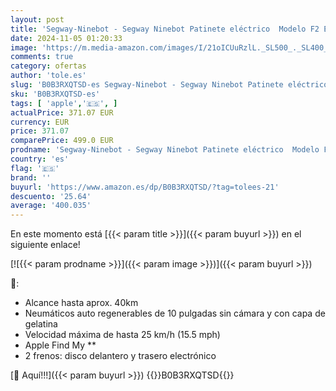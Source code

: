 ```yaml
---
layout: post
title: 'Segway-Ninebot - Segway Ninebot Patinete eléctrico  Modelo F2 E para Adultos  25km/h de Velocidad máxima  40km de autonomía  Intermitentes  Apple Find my **'
date: 2024-11-05 01:20:33
image: 'https://m.media-amazon.com/images/I/21oICUuRzlL._SL500_._SL400_.jpg'
comments: true
category: ofertas
author: 'tole.es'
slug: 'B0B3RXQTSD-es Segway-Ninebot - Segway Ninebot Patinete eléctrico Modelo...'
sku: 'B0B3RXQTSD-es'
tags: [ 'apple','🇪🇸', ]
actualPrice: 371.07 EUR
currency: EUR
price: 371.07
comparePrice: 499.0 EUR
prodname: 'Segway-Ninebot - Segway Ninebot Patinete eléctrico  Modelo F2 E para Adultos  25km/h de Velocidad máxima  40km de autonomía  Intermitentes  Apple Find my **'
country: 'es'
flag: '🇪🇸'
brand: ''
buyurl: 'https://www.amazon.es/dp/B0B3RXQTSD/?tag=tolees-21'
descuento: '25.64'
average: '400.035'
---
```


En este momento está [{{< param title >}}]({{< param buyurl >}}) en el siguiente enlace!

[![{{< param prodname >}}]({{< param image >}})]({{< param buyurl >}})

🔎:

- Alcance hasta aprox. 40km
- Neumáticos auto regenerables de 10 pulgadas sin cámara y con capa de gelatina
- Velocidad máxima de hasta 25 km/h (15.5 mph)
- Apple Find My **
- 2 frenos: disco delantero y trasero electrónico

[🛒 Aquí!!!]({{< param buyurl >}})
{{<world>}}B0B3RXQTSD{{</world>}}
